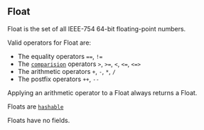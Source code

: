 ## Float

Float is the set of all IEEE-754 64-bit floating-point numbers.

Valid operators for Float are:

* The equality operators `==`, `!=`
* The [`comparision`](interfaces.html#comparable) operators `>`, `>=`, `<`, `<=`, `<=>`
* The arithmetic operators `+`, `-`, `*`, `/`
* The postfix operators `++`, `--`

Applying an arithmetic operator to a Float always returns a Float.

Floats are [`hashable`](interfaces.html#hashable)

Floats have no fields.

